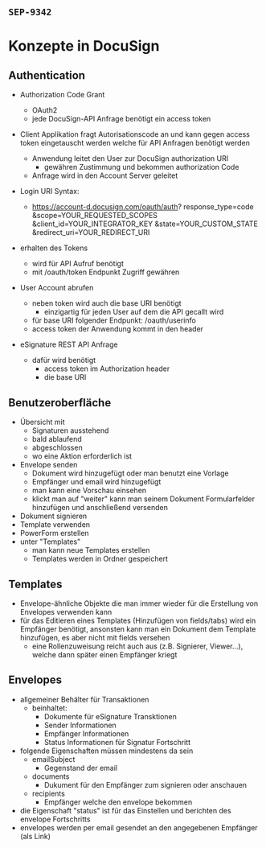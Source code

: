 `SEP-9342`
---
# Konzepte in DocuSign 

## Authentication
* Authorization Code Grant
    * OAuth2
    * jede DocuSign-API Anfrage benötigt ein access token
* Client Applikation fragt Autorisationscode an und kann gegen access token eingetauscht werden welche für API Anfragen benötigt werden
    * Anwendung leitet den User zur DocuSign authorization URI
        * gewähren Zustimmung und bekommen authorization Code
    * Anfrage wird in den Account Server geleitet
* Login URI Syntax:
    * https://account-d.docusign.com/oauth/auth?
                      response_type=code
                      &scope=YOUR_REQUESTED_SCOPES
                      &client_id=YOUR_INTEGRATOR_KEY
                      &state=YOUR_CUSTOM_STATE
                      &redirect_uri=YOUR_REDIRECT_URI

* erhalten des Tokens
    * wird für API Aufruf benötigt
    * mit /oauth/token Endpunkt Zugriff gewähren


* User Account abrufen
    * neben token wird auch die base URI benötigt
        * einzigartig für jeden User auf dem die API gecallt wird
    * für base URI folgender Endpunkt: /oauth/userinfo 
    * access token der Anwendung kommt in den header
    

* eSignature REST API Anfrage
    * dafür wird benötigt
        * access token im Authorization header 
        * die base URI
 
## Benutzeroberfläche
* Übersicht mit
    * Signaturen ausstehend
    * bald ablaufend
    * abgeschlossen
    * wo eine Aktion erforderlich ist
* Envelope senden
    * Dokument wird hinzugefügt oder man benutzt eine Vorlage
    * Empfänger und email wird hinzugefügt
    * man kann eine Vorschau einsehen
    * klickt man auf "weiter" kann man seinem Dokument Formularfelder hinzufügen und anschließend versenden
* Dokument signieren
* Template verwenden
* PowerForm erstellen
* unter "Templates"
    * man kann neue Templates erstellen
    * Templates werden in Ordner gespeichert

## Templates
* Envelope-ähnliche Objekte die man immer wieder für die Erstellung von Envelopes verwenden kann
* für das Editieren eines Templates (Hinzufügen von fields/tabs) wird ein Empfänger benötigt, ansonsten kann man ein Dokument dem Template hinzufügen, es aber nicht mit fields versehen
    * eine Rollenzuweisung reicht auch aus (z.B. Signierer, Viewer...), welche dann später einen Empfänger kriegt

## Envelopes
* allgemeiner Behälter für Transaktionen
    * beinhaltet: 
        * Dokumente für eSignature Transktionen
        * Sender Informationen
        * Empfänger Informationen
        * Status Informationen für Signatur Fortschritt 
* folgende Eigenschaften müssen mindestens da sein
    * emailSubject
        * Gegenstand der email
    * documents
        * Dukument für den Empfänger zum signieren oder anschauen
    * recipients
        * Empfänger welche den envelope bekommen
* die Eigenschaft "status" ist für das Einstellen und berichten des envelope Fortschritts
* envelopes werden per email gesendet an den angegebenen Empfänger (als Link)